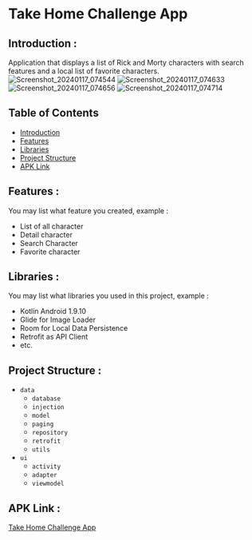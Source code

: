 # Take Home Challenge App

## <a name="introduction"></a> Introduction :
Application that displays a list of Rick and Morty characters with search features and a local list of favorite characters.
![Screenshot_20240117_074544](https://github.com/iccangji/take-home-challenge/assets/77067538/841ae624-9e72-49c7-a29a-b6a0a0e490d4)
![Screenshot_20240117_074633](https://github.com/iccangji/take-home-challenge/assets/77067538/6838cc35-b8d0-4a51-9806-541dcb870a76)
![Screenshot_20240117_074656](https://github.com/iccangji/take-home-challenge/assets/77067538/c249e064-25b6-4eec-8af1-3fff7dd2320e)
![Screenshot_20240117_074714](https://github.com/iccangji/take-home-challenge/assets/77067538/8157d21b-b8e9-4bec-a1b6-5794b68784c8)


## Table of Contents

- [Introduction](#introduction)
- [Features](#features)
- [Libraries](#libraries)
- [Project Structure](#project-structures)
- [APK Link](#apk-link)

## <a name="features"></a> Features :
You may list what feature you created, example :
- List of all character
- Detail character
- Search Character
- Favorite character


## <a name="libraries"></a> Libraries :
You may list what libraries you used in this project, example :
- Kotlin Android 1.9.10
- Glide for Image Loader
- Room for Local Data Persistence
- Retrofit as API Client
- etc.

## <a name="project-structures"></a> Project Structure :
* `data`
    * `database`
    * `injection`
    * `model`
    * `paging`
    * `repository`
    * `retrofit`
    * `utils`
* `ui`
    * `activity`
    * `adapter`
    * `viewmodel`


## APK Link :
[Take Home Challenge App](https://drive.google.com/file/d/1ojhcLkN0GLgAhWyW02hSoKwc_ac5KTFf/view?usp=sharing)
